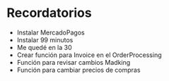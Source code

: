 # Recordatorios

- Instalar MercadoPagos
- Instalar 99 minutos 
- Me quedé en la 30
- Crear función para Invoice en el OrderProcessing
- Función para revisar cambios Madking
- Función para cambiar precios de compras
